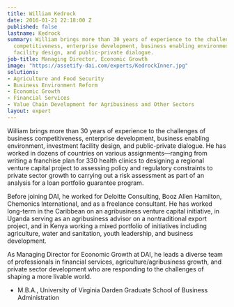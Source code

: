 ```yaml
---
title: William Kedrock
date: 2016-01-21 22:18:00 Z
published: false
lastname: Kedrock
summary: William brings more than 30 years of experience to the challenges of business
  competitiveness, enterprise development, business enabling environment, investment
  facility design, and public-private dialogue.
job-title: Managing Director, Economic Growth
image: "https://assetify-dai.com/experts/KedrockInner.jpg"
solutions:
- Agriculture and Food Security
- Business Environment Reform
- Economic Growth
- Financial Services
- Value Chain Development for Agribusiness and Other Sectors
layout: expert
---
```


William brings more than 30 years of experience to the challenges of business competitiveness, enterprise development, business enabling environment, investment facility design, and public-private dialogue. He has worked in dozens of countries on various assignments—ranging from writing a franchise plan for 330 health clinics to designing a regional venture capital project to assessing policy and regulatory constraints to private sector growth to carrying out a risk assessment as part of an analysis for a loan portfolio guarantee program.

Before joining DAI, he worked for Deloitte Consulting, Booz Allen Hamilton, Chemonics International, and as a freelance consultant. He has worked long-term in the Caribbean on an agribusiness venture capital initiative, in Uganda serving as an agribusiness advisor on a nontraditional export project, and in Kenya working a mixed portfolio of initiatives including agriculture, water and sanitation, youth leadership, and business development.

As Managing Director for Economic Growth at DAI, he leads a diverse team of professionals in financial services, agriculture/agribusiness growth, and private sector development who are responding to the challenges of shaping a more livable world.

* M.B.A., University of Virginia Darden Graduate School of Business Administration
